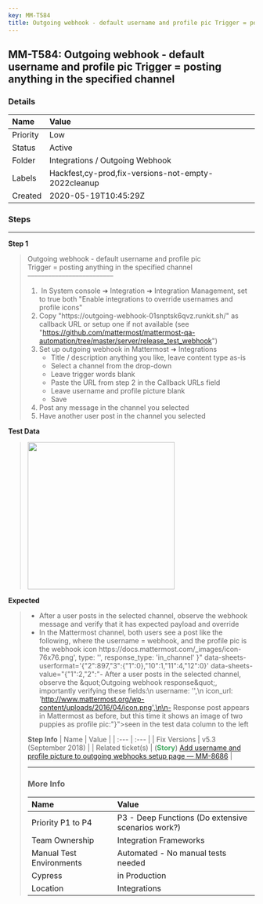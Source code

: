 ```yaml
---
key: MM-T584
title: Outgoing webhook - default username and profile pic Trigger = posting anything in the specified channel
---
```


## MM-T584: Outgoing webhook - default username and profile pic Trigger = posting anything in the specified channel

### Details

| Name     | Value                                               |
| :------- | :-------------------------------------------------- |
| Priority | Low                                                 |
| Status   | Active                                              |
| Folder   | Integrations / Outgoing Webhook                     |
| Labels   | Hackfest,cy-prod,fix-versions-not-empty-2022cleanup |
| Created  | 2020-05-19T10:45:29Z                                |

### Steps

<hr/>

**Step 1**

> <article>Outgoing webhook - default username and profile pic<br>Trigger = posting anything in the specified channel<br>–––––––––––––––––––––––––<ol><li>&nbsp;In System console ➜ Integration ➜ Integration Management, set to true both "Enable integrations to override usernames and profile icons"</li><li>Copy "https://outgoing-webhook-01snptsk6qvz.runkit.sh/" as callback URL or setup one if not available (see "<a href="https://github.com/mattermost/mattermost-qa-automation/tree/master/server/release_test_webhook">https://github.com/mattermost/mattermost-qa-automation/tree/master/server/release_test_webhook</a>")</li><li>Set up outgoing webhook in Mattermost ➜ Integrations<ul><li>Title / description anything you like, leave content type as-is</li><li>Select a channel from the drop-down</li><li>Leave trigger words blank</li><li>Paste the URL from step 2 in the Callback URLs field</li><li>Leave username and profile picture blank</li><li>Save</li></ul></li><li>Post any message in the channel you selected</li><li>Have another user post in the channel you selected</li></ol></article>

**Test Data**

> <article><img src="https://smartbear-tm4j-prod-us-west-2-attachment-rich-text.s3.us-west-2.amazonaws.com/embedded-f3277290f945470c4add5d21ef3dc7ca7b74388fc7152bfb6b99ae58c66a95a8-1586334475181-Screen+Shot+2020-04-08+at+4.27.42+PM.png" style="width: 300px;" class="fr-fil fr-dib"></article>

**Expected**

> <article><ul><li>After a user posts in the selected channel, observe the webhook message and verify that it has expected payload and override</li><li>In the Mattermost channel, both users see a post like the following, where the username = webhook, and the profile pic is the webhook icon <span data-sheets-note="Incoming payload on /hook:

{ channel_id: 'tk68jnwkfjn65jk83xcrnn1cgo',
channel_name: 'town-square',
file_ids: '',
post_id: 'jzh6uypjsprwpxmbff1qqh8wbr',
team_domain: 'lm25mar',
team_id: 'fzxtu4c8et885mmbrpudaphi9c',
text: 'hiyo',
timestamp: '1535669181',
token: 'kn9wuapdupnttjaqfxapow6m7a',
trigger_word: 'hiyo',
user_id: 'uirwutjnafgjuke6jg7ttugayr',
user_name: 'linda-bk' }

Incoming header on /hook:
{ host: 'd6ecdab9.ngrok.io',
'user-agent': 'Go-http-client/1.1',
'content-length': '298',
accept: 'application/json',
'content-type': 'application/x-www-form-urlencoded',
'accept-encoding': 'gzip',
'x-forwarded-proto': 'https',
'x-forwarded-for': '52.91.64.181' }

Outgoing response:
{ text: '#### Outgoing Webhook Response\n - token: &quot;kn9wuapdupnttjaqfxapow6m7a&quot;\n - trigger_word: &quot;hiyo&quot;\n - text: &quot;hiyo&quot;\n - channel_name: &quot;town-square&quot;\n - team_domain: &quot;lm25mar&quot;\n',
username: '',
icon_url: 'https://docs.mattermost.com/_images/icon-76x76.png',
type: '',
response_type: 'in_channel' }" data-sheets-userformat='{"2":897,"3":{"1":0},"10":1,"11":4,"12":0}' data-sheets-value="{&quot;1&quot;:2,&quot;2&quot;:&quot;- After a user posts in the selected channel, observe the \&quot;Outgoing webhook response\&quot;, importantly verifying these fields:\n username: '',\n icon_url: 'http://www.mattermost.org/wp-content/uploads/2016/04/icon.png',\n\n- Response post appears in Mattermost as before, but this time it shows an image of two puppies as profile pic:&quot;}">seen in the test data column to the left</span></li></ul></article>

**Step Info**
| Name | Value |
| :--- | :--- |
| Fix Versions | v5.3 (September 2018) |
| Related ticket(s) | (<strong><span style="color: rgb(65, 168, 95);">Story</span></strong>) <a href="https://mattermost.atlassian.net/browse/MM-8686">Add username and profile picture to outgoing webhooks setup page — MM-8686</a> |

<hr/>

### More Info

| Name                     | Value                                              |
| :----------------------- | :------------------------------------------------- |
| Priority P1 to P4        | P3 - Deep Functions (Do extensive scenarios work?) |
| Team Ownership           | Integration Frameworks                             |
| Manual Test Environments | Automated - No manual tests needed                 |
| Cypress                  | in Production                                      |
| Location                 | Integrations                                       |
